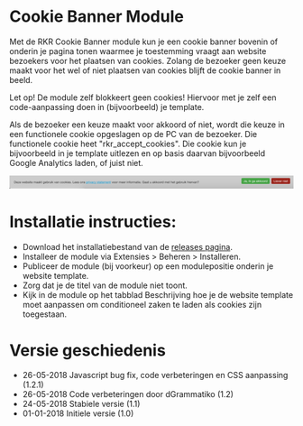 Cookie Banner Module
====================

Met de RKR Cookie Banner module kun je een cookie banner bovenin of onderin je pagina tonen waarmee je toestemming vraagt aan website bezoekers voor het plaatsen van cookies. Zolang de bezoeker geen keuze maakt voor het wel of niet plaatsen van cookies blijft de cookie banner in beeld.

Let op! De module zelf blokkeert geen cookies! Hiervoor met je zelf een code-aanpassing doen in (bijvoorbeeld) je template.

Als de bezoeker een keuze maakt voor akkoord of niet, wordt die keuze in een functionele cookie opgeslagen op de PC van de bezoeker. Die functionele cookie heet "rkr_accept_cookies". Die cookie kun je bijvoorbeeld in je template uitlezen en op basis daarvan bijvoorbeeld Google Analytics laden, of juist niet.

![Voorbeeld](https://github.com/renekreijveld/RKR-Cookie-Banner-module/raw/master/screenshots/cookiebanner.png "Voorbeeld")

# Installatie instructies:
* Download het installatiebestand van de [releases pagina](https://github.com/renekreijveld/RKR-Cookie-Banner-module/releases).
* Installeer de module via Extensies > Beheren > Installeren.
* Publiceer de module (bij voorkeur) op een modulepositie onderin je website template.
* Zorg dat je de titel van de module niet toont.
* Kijk in de module op het tabblad Beschrijving hoe je de website template moet aanpassen om conditioneel zaken te laden als cookies zijn toegestaan.

# Versie geschiedenis
* 26-05-2018 Javascript bug fix, code verbeteringen en CSS aanpassing (1.2.1)
* 26-05-2018 Code verbeteringen door dGrammatiko (1.2)
* 24-05-2018 Stabiele versie (1.1)
* 01-01-2018 Initiele versie (1.0)